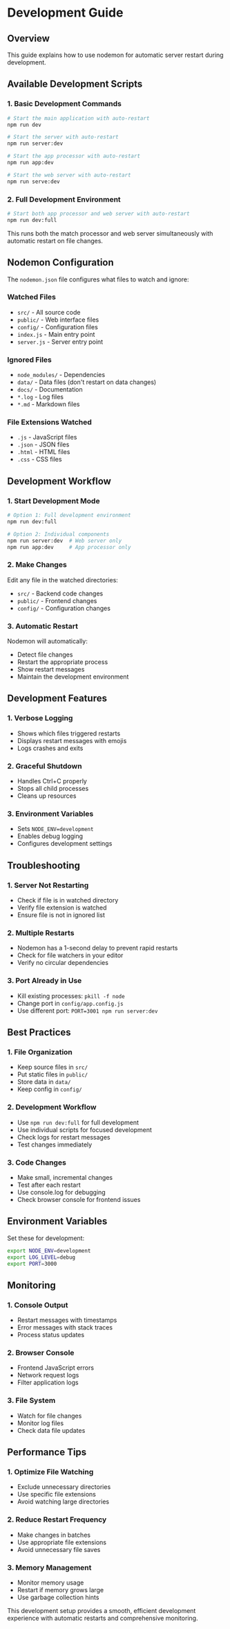 # Development Guide

## Overview

This guide explains how to use nodemon for automatic server restart during development.

## Available Development Scripts

### 1. Basic Development Commands

```bash
# Start the main application with auto-restart
npm run dev

# Start the server with auto-restart
npm run server:dev

# Start the app processor with auto-restart
npm run app:dev

# Start the web server with auto-restart
npm run serve:dev
```

### 2. Full Development Environment

```bash
# Start both app processor and web server with auto-restart
npm run dev:full
```

This runs both the match processor and web server simultaneously with automatic restart on file changes.

## Nodemon Configuration

The `nodemon.json` file configures what files to watch and ignore:

### Watched Files
- `src/` - All source code
- `public/` - Web interface files
- `config/` - Configuration files
- `index.js` - Main entry point
- `server.js` - Server entry point

### Ignored Files
- `node_modules/` - Dependencies
- `data/` - Data files (don't restart on data changes)
- `docs/` - Documentation
- `*.log` - Log files
- `*.md` - Markdown files

### File Extensions Watched
- `.js` - JavaScript files
- `.json` - JSON files
- `.html` - HTML files
- `.css` - CSS files

## Development Workflow

### 1. Start Development Mode

```bash
# Option 1: Full development environment
npm run dev:full

# Option 2: Individual components
npm run server:dev  # Web server only
npm run app:dev     # App processor only
```

### 2. Make Changes

Edit any file in the watched directories:
- `src/` - Backend code changes
- `public/` - Frontend changes
- `config/` - Configuration changes

### 3. Automatic Restart

Nodemon will automatically:
- Detect file changes
- Restart the appropriate process
- Show restart messages
- Maintain the development environment

## Development Features

### 1. Verbose Logging
- Shows which files triggered restarts
- Displays restart messages with emojis
- Logs crashes and exits

### 2. Graceful Shutdown
- Handles Ctrl+C properly
- Stops all child processes
- Cleans up resources

### 3. Environment Variables
- Sets `NODE_ENV=development`
- Enables debug logging
- Configures development settings

## Troubleshooting

### 1. Server Not Restarting
- Check if file is in watched directory
- Verify file extension is watched
- Ensure file is not in ignored list

### 2. Multiple Restarts
- Nodemon has a 1-second delay to prevent rapid restarts
- Check for file watchers in your editor
- Verify no circular dependencies

### 3. Port Already in Use
- Kill existing processes: `pkill -f node`
- Change port in `config/app.config.js`
- Use different port: `PORT=3001 npm run server:dev`

## Best Practices

### 1. File Organization
- Keep source files in `src/`
- Put static files in `public/`
- Store data in `data/`
- Keep config in `config/`

### 2. Development Workflow
- Use `npm run dev:full` for full development
- Use individual scripts for focused development
- Check logs for restart messages
- Test changes immediately

### 3. Code Changes
- Make small, incremental changes
- Test after each restart
- Use console.log for debugging
- Check browser console for frontend issues

## Environment Variables

Set these for development:

```bash
export NODE_ENV=development
export LOG_LEVEL=debug
export PORT=3000
```

## Monitoring

### 1. Console Output
- Restart messages with timestamps
- Error messages with stack traces
- Process status updates

### 2. Browser Console
- Frontend JavaScript errors
- Network request logs
- Filter application logs

### 3. File System
- Watch for file changes
- Monitor log files
- Check data file updates

## Performance Tips

### 1. Optimize File Watching
- Exclude unnecessary directories
- Use specific file extensions
- Avoid watching large directories

### 2. Reduce Restart Frequency
- Make changes in batches
- Use appropriate file extensions
- Avoid unnecessary file saves

### 3. Memory Management
- Monitor memory usage
- Restart if memory grows large
- Use garbage collection hints

This development setup provides a smooth, efficient development experience with automatic restarts and comprehensive monitoring. 